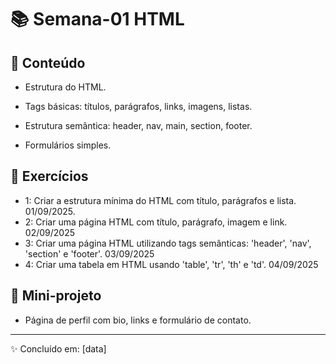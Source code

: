 # 📚 Semana-01 HTML

## 📌 Conteúdo
- Estrutura do HTML.

- Tags básicas: títulos, parágrafos, links, imagens, listas.

- Estrutura semântica: header, nav, main, section, footer.

- Formulários simples.

## 📝 Exercícios
- 1: Criar a estrutura mínima do HTML com título, parágrafos e lista. 01/09/2025.
- 2: Criar uma página HTML com título, parágrafo, imagem e link. 02/09/2025
- 3: Criar uma página HTML utilizando tags semânticas: 'header', 'nav', 'section' e 'footer'. 03/09/2025
- 4: Criar uma tabela em HTML usando 'table', 'tr', 'th' e 'td'. 04/09/2025

## 🚀 Mini-projeto
- Página de perfil com bio, links e formulário de contato.

---
✨ Concluído em: [data]
